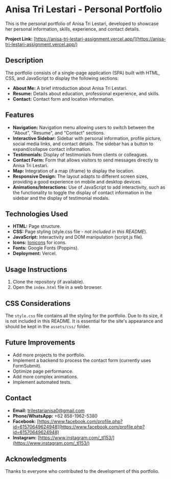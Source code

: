 # Anisa Tri Lestari - Personal Portfolio

This is the personal portfolio of Anisa Tri Lestari, developed to showcase her personal information, skills, experience, and contact details.

**Project Link:** [https://anisa-tri-lestari-assignment.vercel.app/](https://anisa-tri-lestari-assignment.vercel.app/)

## Description

The portfolio consists of a single-page application (SPA) built with HTML, CSS, and JavaScript to display the following sections:

* **About Me:** A brief introduction about Anisa Tri Lestari.
* **Resume:** Details about education, professional experience, and skills.
* **Contact:** Contact form and location information.

## Features

* **Navigation:** Navigation menu allowing users to switch between the "About", "Resume", and "Contact" sections.
* **Interactive Sidebar:** Sidebar with personal information, profile picture, social media links, and contact details. The sidebar has a button to expand/collapse contact information.
* **Testimonials:** Display of testimonials from clients or colleagues.
* **Contact Form:** Form that allows visitors to send messages directly to Anisa Tri Lestari.
* **Map:** Integration of a map (iframe) to display the location.
* **Responsive Design:** The layout adapts to different screen sizes, providing a good experience on mobile and desktop devices.
* **Animations/Interactions:** Use of JavaScript to add interactivity, such as the functionality to toggle the display of contact information in the sidebar and the display of testimonial modals.

## Technologies Used

* **HTML:** Page structure.
* **CSS:** Page styling (style.css file - *not included in this README*).
* **JavaScript:** Interactivity and DOM manipulation (script.js file).
* **Icons:** [Ionicons](https://ionicons.com/) for icons.
* **Fonts:** Google Fonts (Poppins).
* **Deployment:** Vercel.

## Usage Instructions

1.  Clone the repository (if available).
2.  Open the `index.html` file in a web browser.

## CSS Considerations

The `style.css` file contains all the styling for the portfolio. Due to its size, it is not included in this README. It is essential for the site's appearance and should be kept in the `assets/css/` folder.

## Future Improvements

* Add more projects to the portfolio.
* Implement a backend to process the contact form (currently uses FormSubmit).
* Optimize page performance.
* Add more complex animations.
* Implement automated tests.

## Contact

* **Email:** trilestarianisa0@gmail.com
* **Phone/WhatsApp:** +62 858-1962-5380
* **Facebook:** [https://www.facebook.com/profile.php?id=61570649624948](https://www.facebook.com/profile.php?id=61570649624948)
* **Instagram:** [https://www.instagram.com/_tl153/](https://www.instagram.com/_tl153/)

## Acknowledgments

Thanks to everyone who contributed to the development of this portfolio.